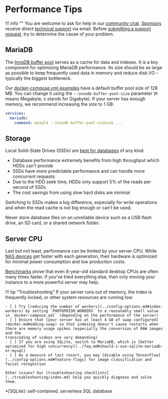 # Performance Tips

!!! info ""
    You are welcome to ask for help in our [community chat](https://gitter.im/browseyourlife/community).
    [Sponsors](../../funding.md) receive direct [technical support](https://photoprism.app/contact) via email.
    Before [submitting a support request](../../user-guide/index.md#getting-support), try to determine the cause of your problem.

## MariaDB ##

The [InnoDB buffer pool](https://mariadb.com/kb/en/innodb-buffer-pool/) serves as a cache for data and indexes.
It is a key component for optimizing MariaDB performance. Its size should be as large as possible to keep frequently
used data in memory and reduce disk I/O - typically the biggest bottleneck.

Our [docker-compose.yml examples](https://dl.photoprism.app/docker/) have a default buffer pool size of 128 MB. 
You can change it using the `--innodb-buffer-pool-size` parameter (`M` means Megabyte, `G` stands for Gigabyte).
If your server has enough memory, we recommend increasing the size to 1 GB:

```yaml
services:
  mariadb:
    command: mysqld --innodb-buffer-pool-size=1G ...
```

## Storage ##

Local Solid-State Drives (SSDs) are [best for databases](https://mariadb.com/de/resources/blog/how-to-tune-mariadb-write-performance/)
of any kind:

- Database performance extremely benefits from high throughput which HDDs can't provide
- SSDs have more predictable performance and can handle more concurrent requests
- Due to the HDD seek time, HDDs only support 5% of the reads per second of SSDs
- The cost savings from using slow hard disks are minimal

Switching to SSDs makes a big difference, especially for write operations and when the read cache is not
big enough or can't be used.

Never store database files on an unreliable device such as a USB flash drive, an SD card, or a shared network folder.

## Server CPU ##

Last but not least, performance can be limited by your server CPU. While [NAS devices](https://kb.synology.com/en-us/DSM/tutorial/What_kind_of_CPU_does_my_NAS_have)
get faster with each generation, their hardware is optimized for minimal power consumption and low production costs.

[Benchmarks](https://www.google.com/search?q=cpu+benchmarks) prove that even 8-year-old standard desktop
CPUs are often many times faster. If you've tried everything else, then only moving your instance to a more
powerful server may help.

!!! tip "Troubleshooting"
    If your server runs out of memory, the index is frequently locked, or other system resources are running low:

    - [ ] Try [reducing the number of workers](../config-options.md#index-workers) by setting `PHOTOPRISM_WORKERS` to a reasonably small value in `docker-compose.yml` (depending on the performance of the server)
    - [ ] Ensure that [your server has at least 4 GB of swap configured](docker.md#adding-swap) so that indexing doesn't cause restarts when there are memory usage spikes (especially the conversion of RAW images and the
    transcoding of videos are very demanding)
    - [ ] If you are using SQLite, switch to MariaDB, which is [better optimized for high concurrency](../faq.md#should-i-use-sqlite-mariadb-or-mysql)
    - [ ] As a measure of last resort, you may [disable using TensorFlow](../config-options.md#feature-flags) for image classification and facial recognition

    Other issues? Our [troubleshooting checklists](../troubleshooting/index.md) help you quickly diagnose and solve them.

*[SQLite]: self-contained, serverless SQL database 